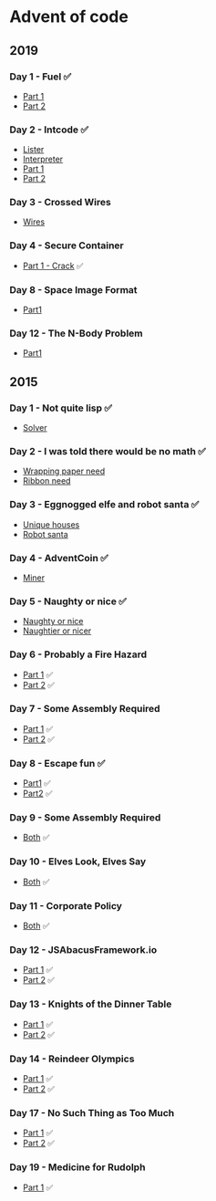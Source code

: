 # Advent of code


## 2019
### Day 1 - Fuel :white_check_mark:

- [Part 1](19/day1/fuel1.rb)
- [Part 2](19/day1/fuel2.rb)

### Day 2 - Intcode :white_check_mark:

- [Lister](19/day2/list.rb)
- [Interpreter](19/day2/intcode.rb)
- [Part 1](19/day2/part1.rb)
- [Part 2](19/day2/part2.rb)

### Day 3 - Crossed Wires

- [Wires](19/day3/wires.rb)

### Day 4 - Secure Container

- [Part 1 - Crack](19/day4/crack.rb) :white_check_mark:

### Day 8 - Space Image Format

- [Part1](19/day8/part1.rb)

### Day 12 - The N-Body Problem

- [Part1](19/day12/moons.rb)


## 2015
### Day 1 - Not quite lisp :white_check_mark:

- [Solver](15/day1/floor_finder.rb)

### Day 2 - I was told there would be no math :white_check_mark:

- [Wrapping paper need](15/day2/wrapping.rb)
- [Ribbon need](15/day2/ribbon.rb)

### Day 3 - Eggnogged elfe and robot santa :white_check_mark:

- [Unique houses](15/day3/houses.rb)
- [Robot santa](15/day3/robot.rb)

### Day 4 - AdventCoin :white_check_mark:

- [Miner](15/day4/miner.rb)

### Day 5 - Naughty or nice :white_check_mark:

- [Naughty or nice](15/day5/naughty_or_nice.rb)
- [Naughtier or nicer](15/day5/naughtier_or_nicer.rb)

### Day 6 - Probably a Fire Hazard

- [Part 1](15/day6/part1.rb) :white_check_mark:
- [Part 2](15/day6/part2.rb) :white_check_mark:

### Day 7 - Some Assembly Required

- [Part 1](15/day7/part1.rb) :white_check_mark:
- [Part 2](15/day7/part2.rb) :white_check_mark:

### Day 8 - Escape fun :white_check_mark:

- [Part1](15/day8/escape_fun.rb) :white_check_mark:
- [Part2](15/day8/more_escape_fun.rb) :white_check_mark:

### Day 9 - Some Assembly Required

- [Both](15/day9/part1.rb) :white_check_mark:

### Day 10 - Elves Look, Elves Say

- [Both](15/day10/part1.rb) :white_check_mark:

### Day 11 - Corporate Policy

- [Both](15/day11/part1.rb) :white_check_mark:

### Day 12 - JSAbacusFramework.io

- [Part 1](15/day12/part1.rb) :white_check_mark:
- [Part 2](15/day12/part2.rb) :white_check_mark:

### Day 13 - Knights of the Dinner Table

- [Part 1](15/day13/part1.rb) :white_check_mark:
- [Part 2](15/day13/part2.rb) :white_check_mark:

### Day 14 - Reindeer Olympics

- [Part 1](15/day14/part1.rb) :white_check_mark:
- [Part 2](15/day14/part2.rb) :white_check_mark:

### Day 17 - No Such Thing as Too Much

- [Part 1](15/day17/part1.rb) :white_check_mark:
- [Part 2](15/day17/part2.rb) :white_check_mark:

### Day 19 - Medicine for Rudolph

- [Part 1](15/day19/part1.rb) :white_check_mark:
